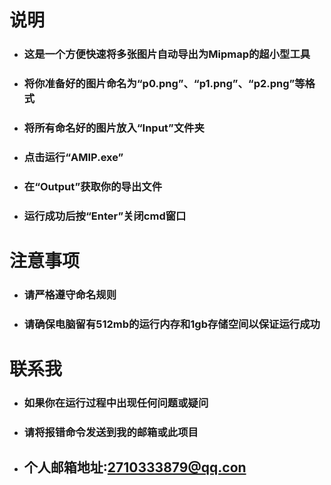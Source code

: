 # **说明**

+ ### 这是一个方便快速将多张图片自动导出为Mipmap的超小型工具
+ ### 将你准备好的图片命名为“p0.png”、“p1.png”、“p2.png”等格式
+ ### 将所有命名好的图片放入“Input”文件夹
+ ### 点击运行“AMIP.exe”
+ ### 在“Output”获取你的导出文件
+ ### 运行成功后按“Enter”关闭cmd窗口

# **注意事项**
+ ### 请严格遵守命名规则
+ ### 请确保电脑留有512mb的运行内存和1gb存储空间以保证运行成功

# **联系我**
+ ### 如果你在运行过程中出现任何问题或疑问
+ ### 请将报错命令发送到我的邮箱或此项目
+ ## 个人邮箱地址:2710333879@qq.con
